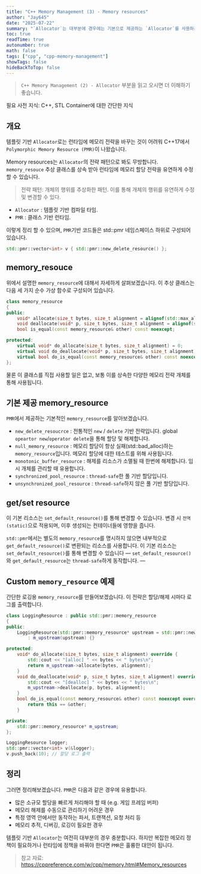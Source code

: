 ```yaml
---
title: "C++ Memory Management (3) - Memory resources"
author: "Jay645"
date: "2025-07-22"
summary: "`Allocator`는 대부분에 경우에는 기본으로 제공하는 `Allocator`를 사용하는 것이 일반적입니다. 하지만 정교하게 표준 컨테이너들의 메모리 관리를 제어해야하는 경우 사용자가 직접 지정할 수 있게 해줍니다."
toc: true
readTime: true
autonumber: true
math: false
tags: ["cpp", "cpp-memory-management"]
showTags: false
hideBackToTop: false
---
```


> `C++ Memory Management (2) - Allocator` 부분을 읽고 오시면 더 이해하기 좋습니다.

필요 사전 지식: C++, STL Container에 대한 간단한 지식

## 개요

템플릿 기반 `Allocator`로는 런타임에 메모리 전략을 바꾸는 것이 어려워 C++17에서 `Polymorphic Memory Resource (PMR)`이 나왔습니다.

Memory resources는 `Allocator`의 전략 패턴으로 봐도 무방합니다. `memory_resouce` 추상 클래스를 상속 받아 런타임에 메모리 할당 전략을 유연하게 수정할 수 있습니다.
> 전략 패턴: 개체의 행위를 추상화한 패턴. 이를 통해 개체의 행위를 유연하게 수정 및 변경할 수 있다.

- `Allocator` : 템플릿 기반 컴파일 타임.
- `PMR` : 클래스 기반 런타임.

이렇게 정리 할 수 있으며, `PMR`기반 코드들은 std::pmr 네임스페이스 하위로 구성되어 있습니다.

```cpp
std::pmr::vector<int> v { std::pmr::new_delete_resource() };
```

## memory_resouce

위에서 설명한 `memory_resource`에 대해서 자세하게 살펴보겠습니다. 이 추상 클래스는 다음 세 가지 순수 가상 함수로 구성되어 있습니다.

```cpp
class memory_resource
{
public:
    void* allocate(size_t bytes, size_t alignment = alignof(std::max_align_t));
    void deallocate(void* p, size_t bytes, size_t alignment = alignof(std::max_align_t));
    bool is_equal(const memory_resource& other) const noexcept;

protected:
    virtual void* do_allocate(size_t bytes, size_t alignment) = 0;
    virtual void do_deallocate(void* p, size_t bytes, size_t alignment) = 0;
    virtual bool do_is_equal(const memory_resource& other) const noexcept = 0;
};
```

물론 이 클래스를 직접 사용할 일은 없고, 보통 이를 상속한 다양한 메모리 전략 개체를 통해 사용됩니다.

## 기본 제공 memory_resource

`PMR`에서 제공하는 기본적인 `memory_resource`를 알아보겠습니다.

- `new_delete_resoucrce` : 전통적인 `new` / `delete` 기반 전략입니다. global `opeartor new`/`operator delete`을 통해 할당 및 해제합니다.
- `null_memory_resource` : 메모리 할당이 항상 실패(std::bad_alloc)하는 `memory_resource`입니다. 메모리 할당에 대한 테스트를 위해 사용됩니다.
- `monotonic_buffer_resource` : 해제를 리소스가 소멸될 때 한번에 해제합니다. 임시 개체를 관리할 때 유용합니다.
- `synchronized_pool_resource` : `thread-safe`한 풀 기반 할당입니다.
- `unsynchronized_pool_resource` : `thread-safe`하지 않은 풀 기반 할당입니다.

## get/set resource

이 기본 리소스는 `set_default_resource()`를 통해 변경할 수 있습니다. 변경 시 `전역(static)`으로 적용되며, 이후 생성되는 컨테이너들에 영향을 줍니다.

`std::pmr`에서는 별도의 `memory_resource`를 명시하지 않으면 내부적으로 `get_default_resource()`로 변환되는 리소스를 사용합니다. 이 기본 리소스는 `set_default_resource()`를 통해 변경할 수 있습니다 — `set_default_resource()`와 `get_default_resource`는 `thread-safe`하게 동작합니다. — 

## Custom `memory_resource` 예제

간단한 로깅용 `memory_resource`를 만들어보겠습니다. 이 전략은 할당/해제 시마다 로그를 출력합니다.

```cpp
class LoggingResource : public std::pmr::memory_resource
{
public:
    LoggingResource(std::pmr::memory_resource* upstream = std::pmr::new_delete_resource())
        : m_upstream(upstream) {}

protected:
    void* do_allocate(size_t bytes, size_t alignment) override {
        std::cout << "[alloc] " << bytes << " bytes\n";
        return m_upstream->allocate(bytes, alignment);
    }
    void do_deallocate(void* p, size_t bytes, size_t alignment) override {
        std::cout << "[dealloc] " << bytes << " bytes\n";
        m_upstream->deallocate(p, bytes, alignment);
    }
    bool do_is_equal(const memory_resource& other) const noexcept override {
        return this == &other;
    }

private:
    std::pmr::memory_resource* m_upstream;
};
```

```cpp
LoggingResource logger;
std::pmr::vector<int> v(&logger);
v.push_back(10); // 할당 로그 출력
```

## 정리

그러면 정리해보겠습니다. `PMR`은 다음과 같은 경우에 유용합니다.

- 많은 소규모 할당을 빠르게 처리해야 할 때 (e.g. 게임 프레임 버퍼)
- 메모리 해제를 수동으로 관리하기 어려운 경우
- 특정 영역 안에서만 동작하는 파서, 트랜잭션, 요청 처리 등
- 메모리 추적, 디버깅, 로깅이 필요한 경우

템플릿 기반 `Allocator`는 여전히 대부분의 경우 충분합니다. 하지만 복잡한 메모리 정책이 필요하거나 런타임에 정책을 바꿔야 한다면 `PMR`은 훌륭한 대안이 됩니다.


> 참고 자료: https://cppreference.com/w/cpp/memory.html#Memory_resources